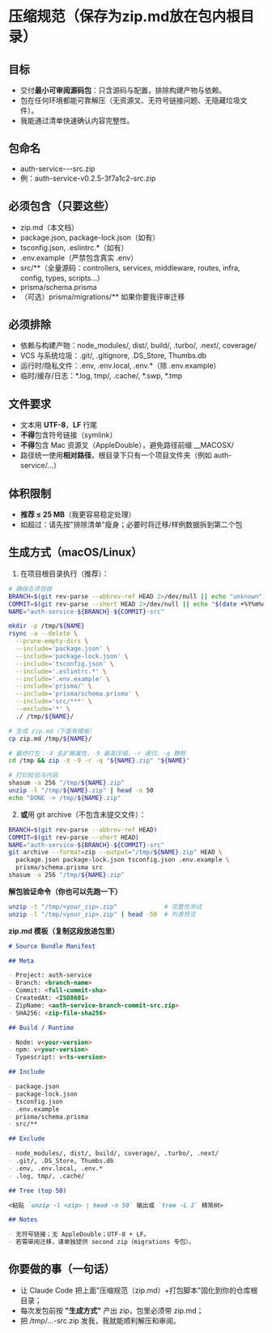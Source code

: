 # **压缩规范（保存为zip.md放在包内根目录）**

## **目标**

- 交付**最小可审阅源码包**：只含源码与配置，排除构建产物与依赖。
- 包在任何环境都能可靠解压（无资源叉、无符号链接问题、无隐藏垃圾文件）。
- 我能通过清单快速确认内容完整性。

## **包命名**

- auth-service-<branch>-<short-commit>-src.zip
- 例：auth-service-v0.2.5-3f7a1c2-src.zip

## **必须包含（只要这些）**

- zip.md（本文档）
- package.json, package-lock.json（如有）
- tsconfig.json, .eslintrc.*（如有）
- .env.example（严禁包含真实 .env）
- src/**（全量源码：controllers, services, middleware, routes, infra, config, types, scripts…）
- prisma/schema.prisma
- （可选）prisma/migrations/** 如果你要我评审迁移

## **必须排除**

- 依赖与构建产物：node_modules/, dist/, build/, .turbo/, .next/, coverage/
- VCS 与系统垃圾：.git/, .gitignore, .DS_Store, Thumbs.db
- 运行时/隐私文件：.env, .env.local, .env.*（除 .env.example）
- 临时/缓存/日志：*.log, tmp/, .cache/, *.swp, *.tmp

## **文件要求**

- 文本用 **UTF-8**，**LF** 行尾
- **不得**包含符号链接（symlink）
- **不得**包含 Mac 资源叉（AppleDouble），避免路径前缀 __MACOSX/
- 路径统一使用**相对路径**，根目录下只有一个项目文件夹（例如 auth-service/…）

## **体积限制**

- **推荐 ≤ 25 MB**（我更容易稳定处理）
- 如超过：请先按"排除清单"瘦身；必要时将迁移/样例数据拆到第二个包

## **生成方式（macOS/Linux）**

1. 在项目根目录执行（推荐）：

```bash
# 确保在项目根
BRANCH=$(git rev-parse --abbrev-ref HEAD 2>/dev/null || echo "unknown")
COMMIT=$(git rev-parse --short HEAD 2>/dev/null || echo "$(date +%Y%m%d%H%M%S)")
NAME="auth-service-${BRANCH}-${COMMIT}-src"

mkdir -p /tmp/${NAME}
rsync -a --delete \
  --prune-empty-dirs \
  --include='package.json' \
  --include='package-lock.json' \
  --include='tsconfig.json' \
  --include='.eslintrc.*' \
  --include='.env.example' \
  --include='prisma/' \
  --include='prisma/schema.prisma' \
  --include='src/***' \
  --exclude='*' \
  ./ /tmp/${NAME}/

# 生成 zip.md（下面有模板）
cp zip.md /tmp/${NAME}/

# 最终打包：-X 去扩展属性，-9 最高压缩，-r 递归，-q 静默
cd /tmp && zip -X -9 -r -q "${NAME}.zip" "${NAME}"

# 打印校验与内容
shasum -a 256 "/tmp/${NAME}.zip"
unzip -l "/tmp/${NAME}.zip" | head -n 50
echo "DONE -> /tmp/${NAME}.zip"
```

2. **或**用 git archive（不包含未提交文件）：

```bash
BRANCH=$(git rev-parse --abbrev-ref HEAD)
COMMIT=$(git rev-parse --short HEAD)
NAME="auth-service-${BRANCH}-${COMMIT}-src"
git archive --format=zip --output="/tmp/${NAME}.zip" HEAD \
  package.json package-lock.json tsconfig.json .env.example \
  prisma/schema.prisma src
shasum -a 256 "/tmp/${NAME}.zip"
```

**解包验证命令（你也可以先跑一下）**

```bash
unzip -t "/tmp/<your_zip>.zip"             # 完整性测试
unzip -l "/tmp/<your_zip>.zip" | head -50  # 列表预览
```

**zip.md 模板（复制这段放进包里）**

```markdown
# Source Bundle Manifest

## Meta

- Project: auth-service
- Branch: <branch-name>
- Commit: <full-commit-sha>
- CreatedAt: <ISO8601>
- ZipName: <auth-service-branch-commit-src.zip>
- SHA256: <zip-file-sha256>

## Build / Runtime

- Node: v<your-version>
- npm: v<your-version>
- Typescript: v<ts-version>

## Include

- package.json
- package-lock.json
- tsconfig.json
- .env.example
- prisma/schema.prisma
- src/**

## Exclude

- node_modules/, dist/, build/, coverage/, .turbo/, .next/
- .git/, .DS_Store, Thumbs.db
- .env, .env.local, .env.*
- .log, tmp/, .cache/

## Tree (top 50)

<粘贴 `unzip -l <zip> | head -n 50` 输出或 `tree -L 2` 精简树>

## Notes

- 无符号链接；无 AppleDouble；UTF-8 + LF。
- 若需审阅迁移，请单独提供 second zip（migrations 专包）。
```

## **你要做的事（一句话）**

- 让 Claude Code 把上面"压缩规范（zip.md）+打包脚本"固化到你的仓库根目录；
- 每次发包前按 **"生成方式"** 产出 zip，包里必须带 zip.md；
- 把 /tmp/...-src.zip 发我，我就能顺利解压和审阅。